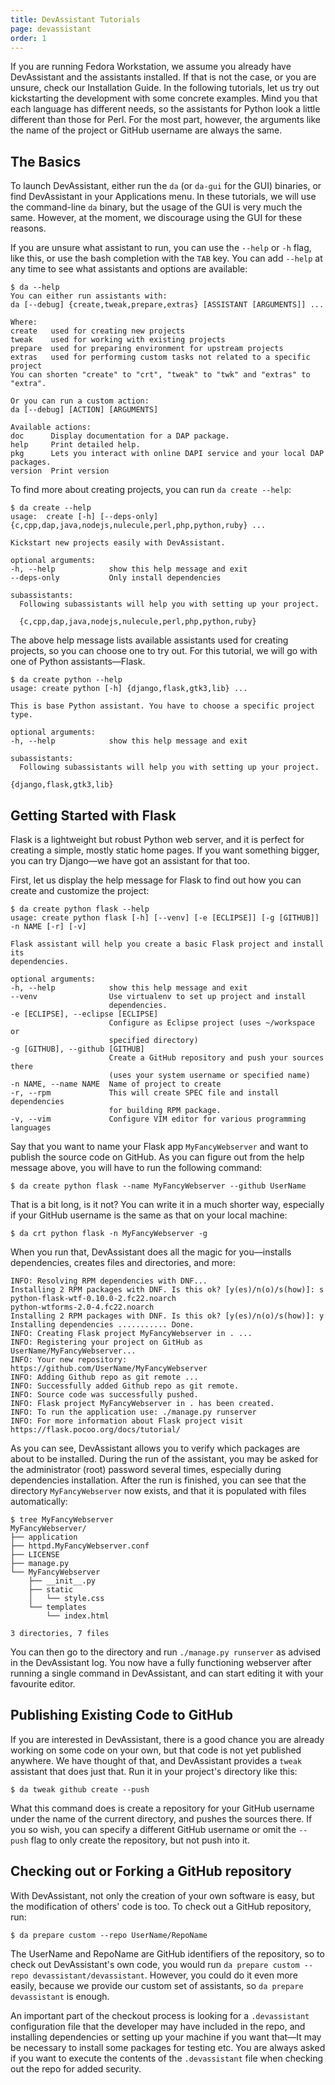 ```yaml
---
title: DevAssistant Tutorials
page: devassistant
order: 1
---
```


If you are running Fedora Workstation, we assume you already have DevAssistant
and the assistants installed. If that is not the case, or you are unsure, check
our Installation Guide. In the following tutorials, let us try out kickstarting
the development with some concrete examples. Mind you that each language has
different needs, so the assistants for Python look a little different than
those for Perl. For the most part, however, the arguments like the name of the
project or GitHub username are always the same.

## The Basics

To launch DevAssistant, either run the `da` (or `da-gui` for the GUI) binaries,
or find DevAssistant in your Applications menu. In these tutorials, we will use
the command-line `da` binary, but the usage of the GUI is very much the same.
However, at the moment, we discourage using the GUI for these reasons.

If you are unsure what assistant to run, you can use the `--help` or `-h` flag,
like this, or use the bash completion with the `TAB` key. You can add `--help`
at any time to see what assistants and options are available:

    $ da --help
    You can either run assistants with:
    da [--debug] {create,tweak,prepare,extras} [ASSISTANT [ARGUMENTS]] ...

    Where:
    create   used for creating new projects
    tweak    used for working with existing projects
    prepare  used for preparing environment for upstream projects
    extras   used for performing custom tasks not related to a specific project
    You can shorten "create" to "crt", "tweak" to "twk" and "extras" to "extra".

    Or you can run a custom action:
    da [--debug] [ACTION] [ARGUMENTS]

    Available actions:
    doc      Display documentation for a DAP package.
    help     Print detailed help.
    pkg      Lets you interact with online DAPI service and your local DAP packages.
    version  Print version

To find more about creating projects, you can run `da create --help`:

    $ da create --help
    usage:  create [-h] [--deps-only] {c,cpp,dap,java,nodejs,nulecule,perl,php,python,ruby} ...

    Kickstart new projects easily with DevAssistant.

    optional arguments:
    -h, --help            show this help message and exit
    --deps-only           Only install dependencies

    subassistants:
      Following subassistants will help you with setting up your project.

      {c,cpp,dap,java,nodejs,nulecule,perl,php,python,ruby}

The above help message lists available assistants used for creating projects,
so you can choose one to try out. For this tutorial, we will go with one of Python
assistants—Flask.

    $ da create python --help
    usage: create python [-h] {django,flask,gtk3,lib} ...

    This is base Python assistant. You have to choose a specific project type.

    optional arguments:
    -h, --help            show this help message and exit

    subassistants:
      Following subassistants will help you with setting up your project.

    {django,flask,gtk3,lib}


## Getting Started with Flask

Flask is a lightweight but robust Python web server, and it is perfect for
creating a simple, mostly static home pages. If you want something bigger, you
can try Django—we have got an assistant for that too.

First, let us display the help message for Flask to find out how you can create
and customize the project:

    $ da create python flask --help
    usage: create python flask [-h] [--venv] [-e [ECLIPSE]] [-g [GITHUB]] -n NAME [-r] [-v]

    Flask assistant will help you create a basic Flask project and install its
    dependencies.

    optional arguments:
    -h, --help            show this help message and exit
    --venv                Use virtualenv to set up project and install
                          dependencies.
    -e [ECLIPSE], --eclipse [ECLIPSE]
                          Configure as Eclipse project (uses ~/workspace or
                          specified directory)
    -g [GITHUB], --github [GITHUB]
                          Create a GitHub repository and push your sources there
                          (uses your system username or specified name)
    -n NAME, --name NAME  Name of project to create
    -r, --rpm             This will create SPEC file and install dependencies
                          for building RPM package.
    -v, --vim             Configure VIM editor for various programming languages

Say that you want to name your Flask app `MyFancyWebserver` and want to publish
the source code on GitHub. As you can figure out from the help message above,
you will have to run the following command:

    $ da create python flask --name MyFancyWebserver --github UserName

That is a bit long, is it not? You can write it in a much shorter way,
especially if your GitHub username is the same as that on your local machine:

    $ da crt python flask -n MyFancyWebserver -g

When you run that, DevAssistant does all the magic for you—installs
dependencies, creates files and directories, and more:

    INFO: Resolving RPM dependencies with DNF...
    Installing 2 RPM packages with DNF. Is this ok? [y(es)/n(o)/s(how)]: s
    python-flask-wtf-0.10.0-2.fc22.noarch
    python-wtforms-2.0-4.fc22.noarch
    Installing 2 RPM packages with DNF. Is this ok? [y(es)/n(o)/s(how)]: y
    Installing dependencies ........... Done.
    INFO: Creating Flask project MyFancyWebserver in . ...
    INFO: Registering your project on GitHub as UserName/MyFancyWebserver...
    INFO: Your new repository: https://github.com/UserName/MyFancyWebserver
    INFO: Adding Github repo as git remote ...
    INFO: Successfully added Github repo as git remote.
    INFO: Source code was successfully pushed.
    INFO: Flask project MyFancyWebserver in . has been created.
    INFO: To run the application use: ./manage.py runserver
    INFO: For more information about Flask project visit https://flask.pocoo.org/docs/tutorial/

As you can see, DevAssistant allows you to verify which packages are about to
be installed.  During the run of the assistant, you may be asked for the
administrator (root) password several times, especially during dependencies
installation. After the run is finished, you can see that the directory
`MyFancyWebserver` now exists, and that it is populated with files
automatically:

    $ tree MyFancyWebserver
    MyFancyWebserver/
    ├── application
    ├── httpd.MyFancyWebserver.conf
    ├── LICENSE
    ├── manage.py
    └── MyFancyWebserver
        ├── __init__.py
        ├── static
        │   └── style.css
        └── templates
            └── index.html

    3 directories, 7 files

You can then go to the directory and run `./manage.py runserver` as advised in
the DevAssistant log. You now have a fully functioning webserver after running
a single command in DevAssistant, and can start editing it with your favourite
editor.

## Publishing Existing Code to GitHub

If you are interested in DevAssistant, there is a good chance you are already
working on some code on your own, but that code is not yet published anywhere.
We have thought of that, and DevAssistant provides a `tweak` assistant that
does just that. Run it in your project's directory like this:

    $ da tweak github create --push

What this command does is create a repository for your GitHub username under
the name of the current directory, and pushes the sources there. If you so
wish, you can specify a different GitHub username or omit the `--push` flag to
only create the repository, but not push into it.

## Checking out or Forking a GitHub repository

With DevAssistant, not only the creation of your own software is easy, but
the modification of others' code is too. To check out a GitHub repository, run:

    $ da prepare custom --repo UserName/RepoName

The UserName and RepoName are GitHub identifiers of the repository, so to check
out DevAssistant's own code, you would run `da prepare custom --repo
devassistant/devassistant`. However, you could do it even more easily, because
we provide our custom set of assistants, so `da prepare devassistant` is
enough.

An important part of the checkout process is looking for a `.devassistant`
configuration file that the developer may have included in the repo, and
installing dependencies or setting up your machine if you want that—It may be
necessary to install some packages for testing etc. You are always asked if you
want to execute the contents of the `.devassistant` file when checking out the
repo for added security.
